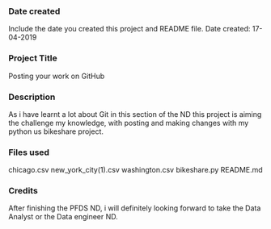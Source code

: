 ### Date created
Include the date you created this project and README file.
Date created: 17-04-2019


### Project Title
Posting your work on GitHub

### Description
As i have learnt a lot about Git in this section of the ND this project is aiming the challenge my knowledge, with posting and making changes with my python us bikeshare project.

### Files used
chicago.csv
new_york_city(1).csv
washington.csv
bikeshare.py
README.md

### Credits
After finishing the PFDS ND, i will definitely looking forward to take the Data Analyst or the Data engineer ND.

